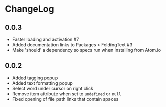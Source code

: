 # ChangeLog

## 0.0.3

- Faster loading and activation #7
- Added documentation links to Packages > FoldingText #3
- Make 'should' a dependency so specs run when installing from Atom.io

## 0.0.2

- Added tagging popup
- Added text formatting popup
- Select word under cursor on right click
- Remove item attribute when set to `undefined` or `null`
- Fixed opening of file path links that contain spaces
